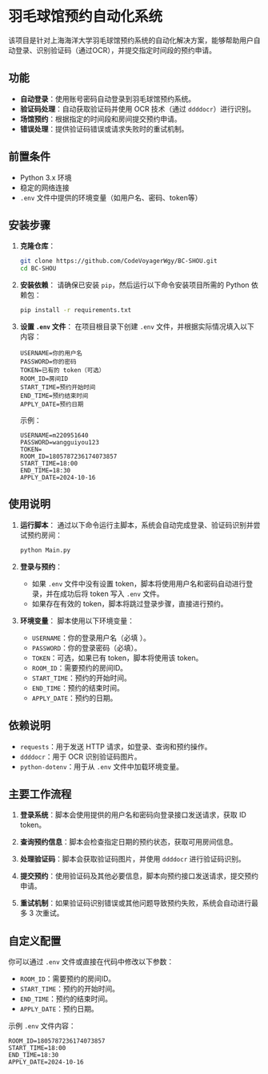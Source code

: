 # 羽毛球馆预约自动化系统

该项目是针对上海海洋大学羽毛球馆预约系统的自动化解决方案，能够帮助用户自动登录、识别验证码（通过OCR），并提交指定时间段的预约申请。

## 功能

- **自动登录**：使用账号密码自动登录到羽毛球馆预约系统。
- **验证码处理**：自动获取验证码并使用 OCR 技术（通过 `ddddocr`）进行识别。
- **场馆预约**：根据指定的时间段和房间提交预约申请。
- **错误处理**：提供验证码错误或请求失败时的重试机制。

## 前置条件

- Python 3.x 环境
- 稳定的网络连接
- `.env` 文件中提供的环境变量（如用户名、密码、token等）

## 安装步骤

1. **克隆仓库**：
    ```bash
    git clone https://github.com/CodeVoyagerWgy/BC-SHOU.git
    cd BC-SHOU
    ```

2. **安装依赖**：
    请确保已安装 `pip`，然后运行以下命令安装项目所需的 Python 依赖包：
    ```bash
    pip install -r requirements.txt
    ```

3. **设置 `.env` 文件**：
    在项目根目录下创建 `.env` 文件，并根据实际情况填入以下内容：
    ```
    USERNAME=你的用户名
    PASSWORD=你的密码
    TOKEN=已有的 token（可选）
    ROOM_ID=房间ID
    START_TIME=预约开始时间
    END_TIME=预约结束时间
    APPLY_DATE=预约日期
    ```

    示例：
    ```
    USERNAME=m220951640
    PASSWORD=wangguiyou123
    TOKEN=
    ROOM_ID=1805787236174073857
    START_TIME=18:00
    END_TIME=18:30
    APPLY_DATE=2024-10-16
    ```

## 使用说明

1. **运行脚本**：
    通过以下命令运行主脚本，系统会自动完成登录、验证码识别并尝试预约房间：
    ```bash
    python Main.py
    ```

2. **登录与预约**：
    - 如果 `.env` 文件中没有设置 token，脚本将使用用户名和密码自动进行登录，并在成功后将 token 写入 `.env` 文件。
    - 如果存在有效的 token，脚本将跳过登录步骤，直接进行预约。

3. **环境变量**：
    脚本使用以下环境变量：
    - `USERNAME`：你的登录用户名（必填 ）。
    - `PASSWORD`：你的登录密码（必填）。
    - `TOKEN`：可选，如果已有 token，脚本将使用该 token。
    - `ROOM_ID`：需要预约的房间ID。
    - `START_TIME`：预约的开始时间。
    - `END_TIME`：预约的结束时间。
    - `APPLY_DATE`：预约的日期。

## 依赖说明

- `requests`：用于发送 HTTP 请求，如登录、查询和预约操作。
- `ddddocr`：用于 OCR 识别验证码图片。
- `python-dotenv`：用于从 `.env` 文件中加载环境变量。

## 主要工作流程

1. **登录系统**：脚本会使用提供的用户名和密码向登录接口发送请求，获取 ID token。
   
2. **查询预约信息**：脚本会检查指定日期的预约状态，获取可用房间信息。

3. **处理验证码**：脚本会获取验证码图片，并使用 `ddddocr` 进行验证码识别。

4. **提交预约**：使用验证码及其他必要信息，脚本向预约接口发送请求，提交预约申请。

5. **重试机制**：如果验证码识别错误或其他问题导致预约失败，系统会自动进行最多 3 次重试。

## 自定义配置

你可以通过 `.env` 文件或直接在代码中修改以下参数：

- `ROOM_ID`：需要预约的房间ID。
- `START_TIME`：预约的开始时间。
- `END_TIME`：预约的结束时间。
- `APPLY_DATE`：预约日期。

示例 `.env` 文件内容：
```
ROOM_ID=1805787236174073857
START_TIME=18:00
END_TIME=18:30
APPLY_DATE=2024-10-16
```